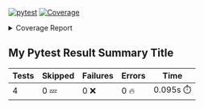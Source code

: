 [![pytest](https://github.com/7rikazhexde/trial-test/actions/workflows/pytest.yml/badge.svg)](https://github.com/7rikazhexde/trial-test/actions/workflows/pytest.yml)
<a href="https://github.com/7rikazhexde/trial-test/blob/a9de586c968d88ee604b1eff50459db96aecd60a/README.md"><img alt="Coverage" src="https://img.shields.io/badge/Coverage-100%25-brightgreen.svg" /></a><details><summary>Coverage Report </summary><table><tr><th>File</th><th>Stmts</th><th>Miss</th><th>Cover</th></tr><tbody><tr><td colspan="4"><b>calculator</b></td></tr><tr><td>&nbsp; &nbsp;<a href="https://github.com/7rikazhexde/trial-test/blob/a9de586c968d88ee604b1eff50459db96aecd60a/calculator/__init__.py">\_\_init\_\_.py</a></td><td>0</td><td>0</td><td>100%</td></tr><tr><td>&nbsp; &nbsp;<a href="https://github.com/7rikazhexde/trial-test/blob/a9de586c968d88ee604b1eff50459db96aecd60a/calculator/operations.py">operations.py</a></td><td>9</td><td>0</td><td>100%</td></tr><tr><td><b>TOTAL</b></td><td><b>9</b></td><td><b>0</b></td><td><b>100%</b></td></tr></tbody></table></details>

## My Pytest Result Summary Title
| Tests | Skipped | Failures | Errors | Time |
| ----- | ------- | -------- | -------- | ------------------ |
| 4 | 0 :zzz: | 0 :x: | 0 :fire: | 0.095s :stopwatch: |

